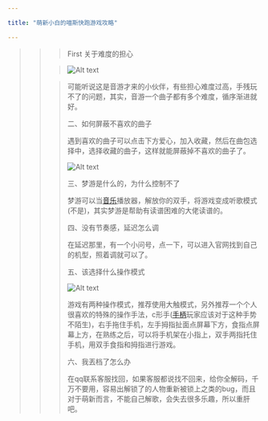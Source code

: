 ```yaml
---

title: "萌新小白的喵斯快跑游戏攻略"

---
```


> > >   First 关于难度的担心
> >
> > > ![Alt text](C:\Users\lenovo\Pictures\2345_image_file_copy_19.jpg)
> >
> > >   可能听说这是音游才来的小伙伴，有些担心难度过高，手残玩不了的问题，其实，音游一个曲子都有多个难度，循序渐进就好。
> > >
> > > 二、如何屏蔽不喜欢的曲子
> > >
> > > 遇到喜欢的曲子可以点击下方爱心，加入收藏，然后在曲包选择中，选择收藏的曲子，这样就能屏蔽掉不喜欢的曲子了。
> > >
> > > ![Alt text](C:\Users\lenovo\Pictures\interlude_MDxTH_1.png)
> > >
> > > 三、梦游是什么的，为什么控制不了
> > >
> > > 梦游可以当[音乐](https://www.9game.cn/topic/yinyuelei/)播放器，解放你的双手，将游戏变成听歌模式(不是)，其实梦游是帮助有读谱困难的大佬读谱的。
> > >
> > > 四、没有节奏感，延迟怎么调
> > >
> > > 在延迟那里，有一个小问号，点一下，可以进入官网找到自己的机型，照着调就可以了。
> > >
> > > 五、该选择什么操作模式
> > >
> > > ![Alt text](C:\Users\lenovo\Pictures\2345_image_file_copy_20.jpg)
> > >
> > > 游戏有两种操作模式，推荐使用大触模式，另外推荐一个个人很喜欢的特殊的操作手法，c形手([手柄](https://www.9game.cn/topic/shoubingwan/)玩家应该对于这种手势不陌生)，右手拖住手机，左手拇指扯面点屏幕下方，食指点屏幕上方，在熟练之后，可以将手机架在小指上，双手两指托住手机，用双手食指和拇指进行游戏。
> > >
> > > 六、我丟档了怎么办
> > >
> > > 在qq联系客服找回，如果客服都说找不回来，给你全解码，千万不要用，容易出解锁了的人物重新被锁上之类的bug，而且对于萌新而言，不能自己解歌，会失去很多乐趣，所以重肝吧。
